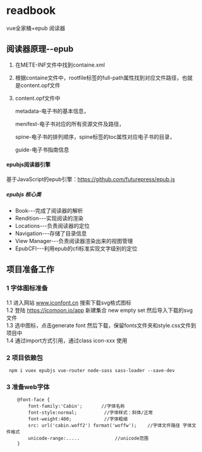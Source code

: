 # readbook
vue全家桶+epub 阅读器

## 阅读器原理--epub
1. 在METE-INF文件中找到containe.xml
2. 根据containe文件中，rootfile标签的full-path属性找到对应文件路径，也就是content.opf文件
3. content.opf文件中

    metadata-电子书的基本信息，
    
    menifest-电子书对应的所有资源文件及路径，
    
    spine-电子书的排列顺序，spine标签的toc属性对应电子书的目录，
    
    guide-电子书指南信息

#### epubjs阅读器引擎
基于JavaScript的epub引擎：https://github.com/futurepress/epub.js

##### epubjs 核心类
- Book---完成了阅读器的解析
- Rendition---实现阅读的渲染
- Locations---负责阅读器的定位
- Navigation---存储了目录信息
- View Manager---负责阅读器渲染出来的视图管理
- EpubCFI---利用epub的cfi标准实现文字级别的定位


## 项目准备工作
### 1 字体图标准备
  1.1 进入网站 www.iconfont.cn 搜索下载svg格式图标	<br/>
  1.2 登陆 https://icomoon.io/app   新建集合 new empty set  然后导入下载的svg文件	<br/>
  1.3 选中图标，点击generate font 然后下载，保留fonts文件夹和style.css文件到项目中	<br/>
  1.4 通过import方式引用，通过class  icon-xxx 使用	<br/>

### 2 项目依赖包
` npm i vuex epubjs vue-router node-sass sass-loader --save-dev`


### 3 准备web字体
```
    @font-face {
        font-family:'Cabin';       //字体名称
        font-style:normal;          //字体样式：斜体/正常
        font-weight:400;            //字体粗细
        src: url('cabin.woff2') format('woffw');    //字体文件路径 字体文件格式
        unicode-range:.....             //unicode范围
    }
```




